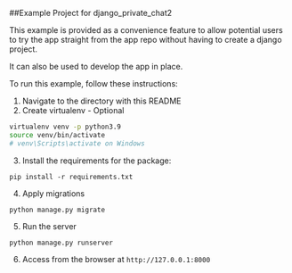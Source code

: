 ##Example Project for django_private_chat2

This example is provided as a convenience feature to allow potential users to try the app straight from the app repo without having to create a django project.

It can also be used to develop the app in place.

To run this example, follow these instructions:

1. Navigate to the directory with this README
2. Create virtualenv  - Optional

```bash
virtualenv venv -p python3.9
source venv/bin/activate
# venv\Scripts\activate on Windows
```

3. Install the requirements for the package:

`pip install -r requirements.txt`
		
4. Apply migrations
		
`python manage.py migrate`
		
5. Run the server

`python manage.py runserver`
		
6. Access from the browser at `http://127.0.0.1:8000`
